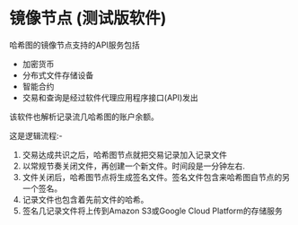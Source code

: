 镜像节点 (测试版软件)
===

哈希图的镜像节点支持的API服务包括

* 加密货币
* 分布式文件存储设备
* 智能合约
* 交易和查询是经过软件代理应用程序接口(API)发出

该软件也解析记录流几哈希图的账户余额。

这是逻辑流程:-

1. 交易达成共识之后，哈希图节点就把交易记录加入记录文件
2. 以常规节奏关闭文件，再创建一个新文件。时间段是一分钟左右.
3. 文件关闭后，哈希图节点将生成签名文件。签名文件包含来哈希图自节点的另一个签名。
4. 记录文件也包含着先前文件的哈希。
5. 签名几记录文件将上传到Amazon S3或Google Cloud Platform的存储服务


